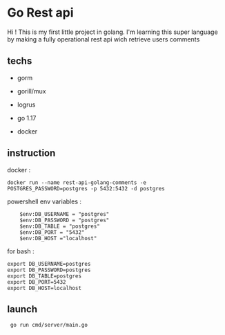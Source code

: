 # Go Rest api

Hi ! This is my first little project in golang.
I'm learning this super language by making a fully operational rest api wich retrieve users comments

## techs

- gorm
- gorill/mux
- logrus
- go 1.17

- docker


## instruction

docker :

```
docker run --name rest-api-golang-comments -e POSTGRES_PASSWORD=postgres -p 5432:5432 -d postgres
```


powershell env variables :
```
    $env:DB_USERNAME = "postgres"
    $env:DB_PASSWORD = "postgres"
    $env:DB_TABLE = "postgres"
    $env:DB_PORT = "5432"
    $env:DB_HOST ="localhost"
```
for bash : 

```
export DB_USERNAME=postgres
export DB_PASSWORD=postgres
export DB_TABLE=postgres
export DB_PORT=5432
export DB_HOST=localhost

```

## launch

``` go run cmd/server/main.go```